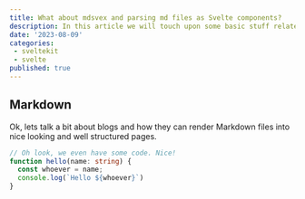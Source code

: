 ```yaml
---
title: What about mdsvex and parsing md files as Svelte components?
description: In this article we will touch upon some basic stuff related to mdsvex and why it's cool to have it in your project!
date: '2023-08-09'
categories:
 - sveltekit
 - svelte
published: true
---
```


## Markdown

Ok, lets talk a bit about blogs and how they can render Markdown files into nice looking and well structured pages.

```ts
// Oh look, we even have some code. Nice!
function hello(name: string) {
  const whoever = name;
  console.log(`Hello ${whoever}`)
}
```